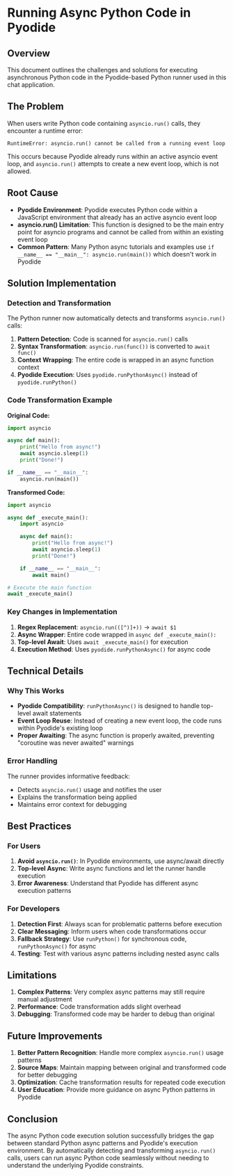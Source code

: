 # Running Async Python Code in Pyodide

## Overview

This document outlines the challenges and solutions for executing asynchronous Python code in the Pyodide-based Python runner used in this chat application.

## The Problem

When users write Python code containing `asyncio.run()` calls, they encounter a runtime error:

```
RuntimeError: asyncio.run() cannot be called from a running event loop
```

This occurs because Pyodide already runs within an active asyncio event loop, and `asyncio.run()` attempts to create a new event loop, which is not allowed.

## Root Cause

- **Pyodide Environment**: Pyodide executes Python code within a JavaScript environment that already has an active asyncio event loop
- **asyncio.run() Limitation**: This function is designed to be the main entry point for asyncio programs and cannot be called from within an existing event loop
- **Common Pattern**: Many Python async tutorials and examples use `if __name__ == "__main__": asyncio.run(main())` which doesn't work in Pyodide

## Solution Implementation

### Detection and Transformation

The Python runner now automatically detects and transforms `asyncio.run()` calls:

1. **Pattern Detection**: Code is scanned for `asyncio.run()` calls
2. **Syntax Transformation**: `asyncio.run(func())` is converted to `await func()`
3. **Context Wrapping**: The entire code is wrapped in an async function context
4. **Pyodide Execution**: Uses `pyodide.runPythonAsync()` instead of `pyodide.runPython()`

### Code Transformation Example

**Original Code:**
```python
import asyncio

async def main():
    print("Hello from async!")
    await asyncio.sleep(1)
    print("Done!")

if __name__ == "__main__":
    asyncio.run(main())
```

**Transformed Code:**
```python
import asyncio

async def _execute_main():
    import asyncio

    async def main():
        print("Hello from async!")
        await asyncio.sleep(1)
        print("Done!")

    if __name__ == "__main__":
        await main()

# Execute the main function
await _execute_main()
```

### Key Changes in Implementation

1. **Regex Replacement**: `asyncio.run(([^)]+))` → `await $1`
2. **Async Wrapper**: Entire code wrapped in `async def _execute_main():`
3. **Top-level Await**: Uses `await _execute_main()` for execution
4. **Execution Method**: Uses `pyodide.runPythonAsync()` for async code

## Technical Details

### Why This Works

- **Pyodide Compatibility**: `runPythonAsync()` is designed to handle top-level await statements
- **Event Loop Reuse**: Instead of creating a new event loop, the code runs within Pyodide's existing loop
- **Proper Awaiting**: The async function is properly awaited, preventing "coroutine was never awaited" warnings

### Error Handling

The runner provides informative feedback:
- Detects `asyncio.run()` usage and notifies the user
- Explains the transformation being applied
- Maintains error context for debugging

## Best Practices

### For Users

1. **Avoid `asyncio.run()`**: In Pyodide environments, use async/await directly
2. **Top-level Async**: Write async functions and let the runner handle execution
3. **Error Awareness**: Understand that Pyodide has different async execution patterns

### For Developers

1. **Detection First**: Always scan for problematic patterns before execution
2. **Clear Messaging**: Inform users when code transformations occur
3. **Fallback Strategy**: Use `runPython()` for synchronous code, `runPythonAsync()` for async
4. **Testing**: Test with various async patterns including nested async calls

## Limitations

1. **Complex Patterns**: Very complex async patterns may still require manual adjustment
2. **Performance**: Code transformation adds slight overhead
3. **Debugging**: Transformed code may be harder to debug than original

## Future Improvements

1. **Better Pattern Recognition**: Handle more complex `asyncio.run()` usage patterns
2. **Source Maps**: Maintain mapping between original and transformed code for better debugging
3. **Optimization**: Cache transformation results for repeated code execution
4. **User Education**: Provide more guidance on async Python patterns in Pyodide

## Conclusion

The async Python code execution solution successfully bridges the gap between standard Python async patterns and Pyodide's execution environment. By automatically detecting and transforming `asyncio.run()` calls, users can run async Python code seamlessly without needing to understand the underlying Pyodide constraints.